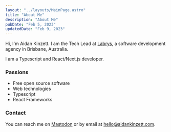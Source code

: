 ```yaml
---
layout: "../layouts/MainPage.astro"
title: "About Me"
description: "About Me"
pubDate: "Feb 5, 2023"
updatedDate: "Feb 9, 2023"
---
```


Hi, I'm Aidan Kinzett. I am the Tech Lead at [Labrys](https://labrys.io), a software development agency in Brisbane, Australia.

I am a Typescript and React/Next.js developer.

### Passions

- Free open source software
- Web technologies
- Typescript
- React Frameworks

### Contact

You can reach me on [Mastodon](https://aidan.social/@aidan) or by email at [hello@aidankinzett.com](mailto:hello@aidankinzett.com).
